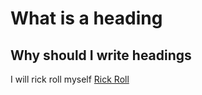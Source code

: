# What is a heading
## Why should I write headings

I will rick roll myself
[Rick Roll](https://www.google.com/url?sa=t&rct=j&q=&esrc=s&source=web&cd=&cad=rja&uact=8&ved=2ahUKEwjnuY-x2cL8AhVjHEQIHZBZBzIQwqsBegQIDRAB&url=https%3A%2F%2Fwww.youtube.com%2Fwatch%3Fv%3DdQw4w9WgXcQ&usg=AOvVaw0aHtehaphMhOCAkCydRLZU)
